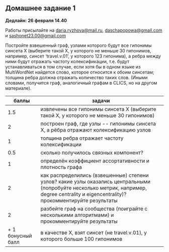 ## Домашнее задание 1

**Дедлайн: 26 февраля 14.40**

Работы присылайте на daria.ryzhova@mail.ru, daschapopowa@gmail.com и sashonet23.00@gmail.com

Постройте взвешенный граф, узлами которого будут все гипонимы синсета X (выберите такой Х, у которого не меньше 30 гипонимов, например, синсет ‘travel.v.01’, у которого 123 гипонима), а ребра между ними будут отражать частоту колексификации, т.е. будут устанавливаться в том случае, если хотя бы в одном языке из MultiWordNet найдется слово, которое относится к обоим синсетам; толщина ребра должна отражать количество таких слов. (Иными словами, получится граф, аналогичный графам в CLICS, но на другом материале). 


| баллы        | задачи          |
| ------------- |-------------| 
| 1.5| извлечены все гипонимы синсета Х (выберите такой Х, у которого не меньше 30 гипонимов)| 
| 2| построен граф, где узлы -- гипонимы синсета X, а рёбра отражают колексификацию узлов|   
| 1| толщина ребра отражает частоту колексификации|   
| 0.5       | сколько получилось связных компонент?         |
| 1        | определён коэффициент ассортативности и плотность графа          |
| 2        | как распределились (взвешенные) степени узлов? какие узлы оказались центральными (попробуйте несколько метрик, например, degree centrality и eigencentrality)? прокомментируйте результаты           |
| 2       | разбейте граф на сообщества (поиграйте с несколькими алгоритмами) и прокомментируйте результаты         |
| + 1 бонусный балл       | в качестве X, взят синсет (не travel.v.01), у которого больше 100 гипонимов     |
